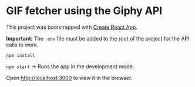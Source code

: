 # GIF fetcher using the Giphy API

This project was bootstrapped with [Create React App](https://github.com/facebook/create-react-app).

**Important:** The `.env` file must be added to the root of the project for the API calls to work.

`npm install`

`npm start` -> Runs the app in the development mode.

Open [http://localhost:3000](http://localhost:3000) to view it in the browser.
